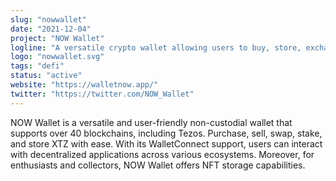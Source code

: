 ```yaml
---
slug: "nowwallet"
date: "2021-12-04"
project: "NOW Wallet"
logline: "A versatile crypto wallet allowing users to buy, store, exchange, and stake XTZ and 500+ crypto assets"
logo: "nowwallet.svg"
tags: "defi"
status: "active"
website: "https://walletnow.app/"
twitter: "https://twitter.com/NOW_Wallet"
---
```


NOW Wallet is a versatile and user-friendly non-custodial wallet that supports over 40 blockchains, including Tezos. Purchase, sell, swap, stake, and store XTZ with ease. With its WalletConnect support, users can interact with decentralized applications across various ecosystems. Moreover, for enthusiasts and collectors, NOW Wallet offers NFT storage capabilities.
